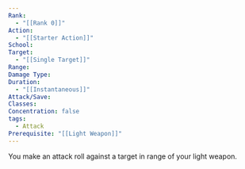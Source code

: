 ```yaml
---
Rank:
  - "[[Rank 0]]"
Action:
  - "[[Starter Action]]"
School: 
Target:
  - "[[Single Target]]"
Range: 
Damage Type: 
Duration:
  - "[[Instantaneous]]"
Attack/Save: 
Classes: 
Concentration: false
tags:
  - Attack
Prerequisite: "[[Light Weapon]]"
---
```

You make an attack roll against a target in range of your light weapon.